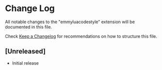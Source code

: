 # Change Log

All notable changes to the "emmyluacodestyle" extension will be documented in this file.

Check [Keep a Changelog](http://keepachangelog.com/) for recommendations on how to structure this file.

## [Unreleased]

- Initial release